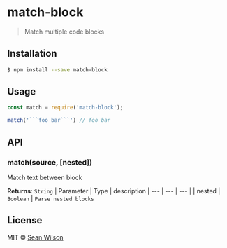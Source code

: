 # match-block

> Match multiple code blocks

## Installation

```sh
$ npm install --save match-block
```

## Usage

```js
const match = require('match-block');

match('```foo bar```') // foo bar
```

## API

### match(source, [nested])
Match text between block

**Returns**: `String`
| Parameter | Type | description
| --- | --- | --- |
| nested | `Boolean` | `Parse nested blocks`
## License

MIT © [Sean Wilson](https://imsean.me)
